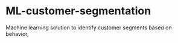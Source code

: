 # ML-customer-segmentation
Machine learning solution to identify customer segments based on behavior,
